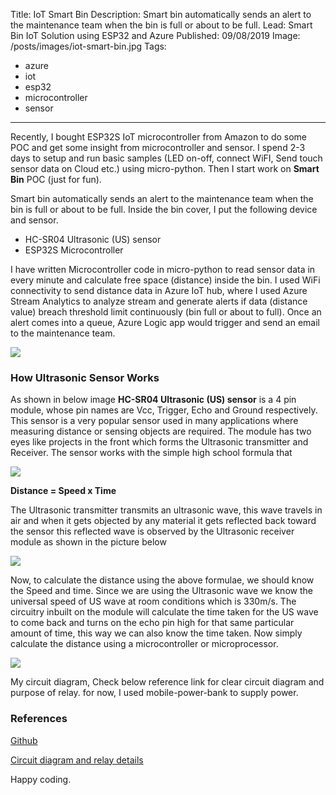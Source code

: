 Title: IoT Smart Bin
Description: Smart bin automatically sends an alert to the maintenance team when the bin is full or about to be full.
Lead: Smart Bin IoT Solution using ESP32 and Azure
Published: 09/08/2019
Image: /posts/images/iot-smart-bin.jpg
Tags:
  - azure
  - iot
  - esp32
  - microcontroller
  - sensor
---

Recently, I bought ESP32S IoT microcontroller from Amazon to do some POC and get some insight from microcontroller and sensor. I spend 2-3 days to setup and run basic samples (LED on-off, connect WiFI, Send touch sensor data on Cloud etc.) using micro-python. Then I start work on **Smart Bin** POC (just for fun).

Smart bin automatically sends an alert to the maintenance team when the bin is full or about to be full. Inside the bin cover, I put the following device and sensor.

- HC-SR04 Ultrasonic (US) sensor
- ESP32S Microcontroller

I have written Microcontroller code in micro-python to read sensor data in every minute and calculate free space (distance) inside the bin. I used WiFi connectivity to send distance data in Azure IoT hub, where I used Azure Stream Analytics to analyze stream and generate alerts if data (distance value) breach threshold limit continuously (bin full or about to full). Once an alert comes into a queue, Azure Logic app would trigger and send an email to the maintenance team.

<img src="/posts/images/iot-smart-bin-diagram.png">


### How Ultrasonic Sensor Works

As shown in below image **HC-SR04 Ultrasonic (US) sensor** is a 4 pin module, whose pin names are Vcc, Trigger, Echo and Ground respectively. This sensor is a very popular sensor used in many applications where measuring distance or sensing objects are required. The module has two eyes like projects in the front which forms the Ultrasonic transmitter and Receiver. The sensor works with the simple high school formula that

<img src="/posts/images/iot-smart-bin-sensor.png">

**Distance = Speed x Time**

The Ultrasonic transmitter transmits an ultrasonic wave, this wave travels in air and when it gets objected by any material it gets reflected back toward the sensor this reflected wave is observed by the Ultrasonic receiver module as shown in the picture below

<img src="/posts/images/iot-smart-bin-sensor2.png">

Now, to calculate the distance using the above formulae, we should know the Speed and time. Since we are using the Ultrasonic wave we know the universal speed of US wave at room conditions which is 330m/s. The circuitry inbuilt on the module will calculate the time taken for the US wave to come back and turns on the echo pin high for that same particular amount of time, this way we can also know the time taken. Now simply calculate the distance using a microcontroller or microprocessor.

<img src="/posts/images/iot-smart-bin-setup.jpg">

My circuit diagram, Check below reference link for clear circuit diagram and purpose of relay. for now, I used mobile-power-bank to supply power.



### References

[Github](https://github.com/PankajRawat333/SmartBin)

[Circuit diagram and relay details](https://www.bing.com/search?q=Circuit+diagram+and+relay+details+for+ecs32+and+ultrasonic+sensor&cvid=67d2ad7c489241f7aff06a881d23b23b&aqs=edge..69i57.10806j0j4&FORM=ANAB01&PC=U531)


Happy coding.